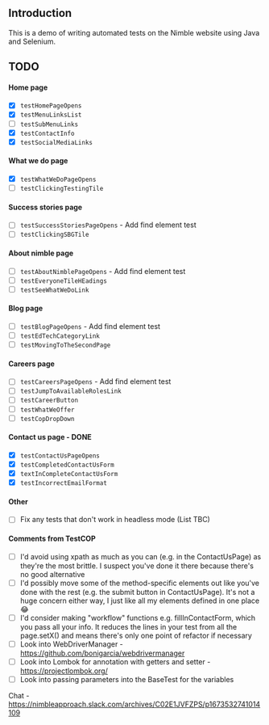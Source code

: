 ## Introduction

This is a demo of writing automated tests on the Nimble website using Java and Selenium.

## TODO

#### Home page
- [x] `testHomePageOpens`
- [x] `testMenuLinksList`
- [ ] `testSubMenuLinks`
- [x] `testContactInfo`
- [x] `testSocialMediaLinks`

#### What we do page
- [x] `testWhatWeDoPageOpens`
- [ ] `testClickingTestingTile`

#### Success stories page
- [ ] `testSuccessStoriesPageOpens` - Add find element test
- [ ] `testClickingSBGTile`

#### About nimble page
- [ ] `testAboutNimblePageOpens` - Add find element test
- [ ] `testEveryoneTileHEadings`
- [ ] `testSeeWhatWeDoLink`

#### Blog page
- [ ] `testBlogPageOpens` - Add find element test
- [ ] `testEdTechCategoryLink`
- [ ] `testMovingToTheSecondPage`

#### Careers page
- [ ] `testCareersPageOpens` - Add find element test
- [ ] `testJumpToAvailableRolesLink`
- [ ] `testCareerButton`
- [ ] `testWhatWeOffer`
- [ ] `testCopDropDown`

#### Contact us page - DONE
- [X] `testContactUsPageOpens`
- [X] `testCompletedContactUsForm`
- [x] `textInCompleteContactUsForm`
- [x] `testIncorrectEmailFormat`

#### Other
- [ ] Fix any tests that don't work in headless mode (List TBC)

#### Comments from TestCOP
- [ ] I'd avoid using xpath as much as you can (e.g. in the ContactUsPage) as they're the most brittle. I suspect you've done it there because there's no good alternative
- [ ] I'd possibly move some of the method-specific elements out like you've done with the rest (e.g. the submit button in ContactUsPage). It's not a huge concern either way, I just like all my elements defined in one place :joy:
- [ ] I'd consider making "workflow" functions e.g. fillInContactForm, which you pass all your info. It reduces the lines in your test from all the page.setX() and means there's only one point of refactor if necessary
- [ ] Look into WebDriverManager - https://github.com/bonigarcia/webdrivermanager
- [ ] Look into Lombok for annotation with getters and setter - https://projectlombok.org/
- [ ] Look into passing parameters into the BaseTest for the variables

Chat - https://nimbleapproach.slack.com/archives/C02E1JVFZPS/p1673532741014109